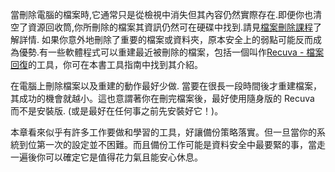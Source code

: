 [Title]: # (意外地檔案刪除)
[Order]: # (5)

當刪除電腦的檔案時,它通常只是從檢視中消失但其內容仍然實際存在.即便你也清空了資源回收筒,你所刪除的檔案其資訊仍然可在硬碟中找到.請見[檔案刪除課程](umbrella://lesson/safely-deleting)了解詳情. 如果你意外地刪除了重要的檔案或資料夾，原本安全上的弱點可能反而成為優勢.有一些軟體程式可以重建最近被刪除的檔案，包括一個叫作[Recuva - 檔案回復](umbrella://lesson/recuva)的工具，你可在本書工具指南中找到其介紹。

在電腦上刪除檔案以及重建的動作最好少做. 當要在很長一段時間後才重建檔案，其成功的機會就越小。這也意謂著你在刪完檔案後，最好使用隨身版的 Recuva 而不是安裝版. (或是最好在任何事之前先安裝好它！)。

本章看來似乎有許多工作要做和學習的工具，好讓備份策略落實。但一旦當你的系統到位第一次的設定並不困難。而且備份工作可能是資料安全中最要緊的事，當走一遍後你可以確定它是值得花力氣且能安心休息。